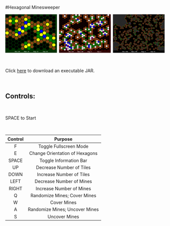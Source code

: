 #Hexagonal Minesweeper

![screenshot](screenshot.jpg)

&nbsp;

Click [here](http://carsoncraig.me/jar/HexagonalMinesweeper.jar) to download an executable JAR.

&nbsp;

## Controls:

&nbsp;
 
SPACE to Start
 
&nbsp;
 
|Control|Purpose|
|:-:|:-:|
|F | Toggle Fullscreen Mode|
|E | Change Orientation of Hexagons|
|SPACE | Toggle Information Bar|
|UP | Decrease Number of Tiles|
|DOWN | Increase Number of Tiles|
|LEFT | Decrease Number of Mines|
|RIGHT | Increase Number of Mines|
|Q | Randomize Mines; Cover Mines |
|W | Cover Mines|
|A | Randomize Mines; Uncover Mines|
|S | Uncover Mines|
